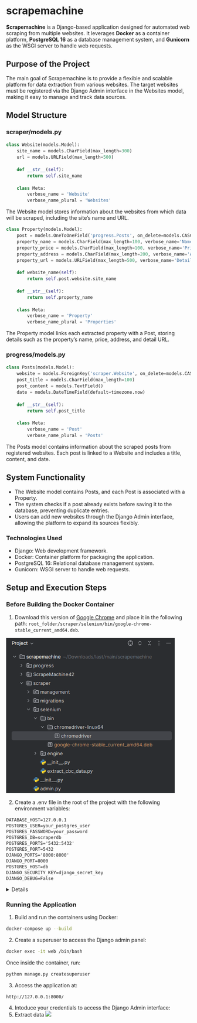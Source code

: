 # scrapemachine
**Scrapemachine** is a Django-based application designed for automated web scraping from multiple websites. It leverages **Docker** as a container platform, **PostgreSQL 16** as a database management system, and **Gunicorn** as the WSGI server to handle web requests.

## Purpose of the Project

The main goal of Scrapemachine is to provide a flexible and scalable platform for data extraction from various websites. The target websites must be registered via the Django Admin interface in the Websites model, making it easy to manage and track data sources.

## Model Structure

### scraper/models.py
```python
class Website(models.Model):
    site_name = models.CharField(max_length=300)
    url = models.URLField(max_length=500)

    def __str__(self):
        return self.site_name

    class Meta:
        verbose_name = 'Website'
        verbose_name_plural = 'Websites'
```
The Website model stores information about the websites from which data will be scraped, including the site’s name and URL.
```python
class Property(models.Model):
    post = models.OneToOneField('progress.Posts', on_delete=models.CASCADE)
    property_name = models.CharField(max_length=100, verbose_name='Name')
    property_price = models.CharField(max_length=100, verbose_name='Price')
    property_address = models.CharField(max_length=200, verbose_name='Address')
    property_url = models.URLField(max_length=500, verbose_name='Detail URL')

    def website_name(self):
        return self.post.website.site_name

    def __str__(self):
        return self.property_name

    class Meta:
        verbose_name = 'Property'
        verbose_name_plural = 'Properties'
```
The Property model links each extracted property with a Post, storing details such as the property’s name, price, address, and detail URL.

### progress/models.py
```python
class Posts(models.Model):
    website = models.ForeignKey('scraper.Website', on_delete=models.CASCADE)
    post_title = models.CharField(max_length=100)
    post_content = models.TextField()
    date = models.DateTimeField(default=timezone.now)

    def __str__(self):
        return self.post_title

    class Meta:
        verbose_name = 'Post'
        verbose_name_plural = 'Posts'
```
The Posts model contains information about the scraped posts from registered websites. Each post is linked to a Website and includes a title, content, and date.

## System Functionality

- The Website model contains Posts, and each Post is associated with a Property.
- The system checks if a post already exists before saving it to the database, preventing duplicate entries.
- Users can add new websites through the Django Admin interface, allowing the platform to expand its sources flexibly.

### Technologies Used

- Django: Web development framework.
- Docker: Container platform for packaging the application.
- PostgreSQL 16: Relational database management system.
- Gunicorn: WSGI server to handle web requests.

## Setup and Execution Steps

### Before Building the Docker Container

1. Download this version of [Google Chrome](https://drive.google.com/file/d/1rz7OJAoFAw8rzs5f683Pv19B43lvwHaV/view?usp=sharing) and place it in the following path: `root_folder/scraper/selenium/bin/google-chrome-stable_current_amd64.deb`.

![img.png](readme_media/img.png)

2. Create a .env file in the root of the project with the following environment variables:

```text
DATABASE_HOST=127.0.0.1
POSTGRES_USER=your_postgres_user
POSTGRES_PASSWORD=your_password
POSTGRES_DB=scraperdb
POSTGRES_PORTS='5432:5432'
POSTGRES_PORT=5432
DJANGO_PORTS='8000:8000'
DJANGO_PORT=8000
POSTGRES_HOST=db
DJANGO_SECURITY_KEY=django_secret_key
DJANGO_DEBUG=False
```
<details>
#### Django and PostgreSQL Configurations in `settings.py`

In the `settings.py` file, database configurations are managed using the environment variables:

```python
DATABASES = {
    "default": {
        "ENGINE": "django.db.backends.postgresql_psycopg2",
        "NAME": os.getenv('POSTGRES_DB'),
        "USER": os.getenv('POSTGRES_USER'),
        "PASSWORD": os.getenv('POSTGRES_PASSWORD'),
        "HOST": os.getenv('POSTGRES_HOST'),
        "PORT": os.getenv('POSTGRES_PORT'),
        "ATOMIC_REQUESTS": False,
    }
}
```
#### This is Docker Current Configuration

In the `docker-compose.yml` file, the database is configured as follows:

```yaml
db:
  image: postgres:16-alpine
  healthcheck:
    test: ["CMD-SHELL", "pg_isready -U ${POSTGRES_USER}"]
    interval: 5s
    timeout: 5s
    retries: 5
  volumes:
    - postgres_data:/var/lib/postgresql/data
  restart: always
  environment:
    - DATABASE_HOST=${DATABASE_HOST}
    - POSTGRES_USER=${POSTGRES_USER}
    - POSTGRES_PASSWORD=${POSTGRES_PASSWORD}
    - POSTGRES_DB=${POSTGRES_DB}
  ports:
    - ${POSTGRES_PORTS}```
```
</details>

### Running the Application

1. Build and run the containers using Docker:
```bash
docker-compose up --build
```
2. Create a superuser to access the Django admin panel:
```bash
docker exec -it web /bin/bash
```
Once inside the container, run:
```bash
python manage.py createsuperuser
```
3. Access the application at:
```text
http://127.0.0.1:8000/
```
4. Intoduce your credentials to access the Django Admin interface:
5. Extract data
![](https://github.com/LuigiNorp/scrapemachine/how_to_extract.gif)
